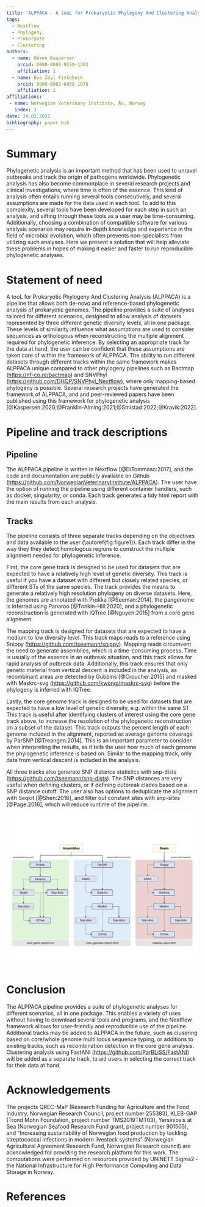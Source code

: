 ```yaml
---
title: 'ALPPACA - A tooL for Prokaryotic Phylogeny And Clustering Analysis'
tags:
  - Nextflow
  - Phylogeny
  - Prokaryote
  - Clustering
authors:
  - name: Håkon Kaspersen
    orcid: 0000-0002-9559-1303
    affiliation: 1
  - name: Eve Zeyl Fiskebeck
    orcid: 0000-0002-6858-1978
    affiliation: 1
affiliations:
 - name: Norwegian Veterinary Institute, Ås, Norway
   index: 1
date: 24.02.2022
bibliography: paper.bib
---
```


# Summary
Phylogenetic analysis is an important method that has been used to unravel outbreaks and <!-- what do you mean? --> track the origin of pathogens worldwide. Phylogenetic analysis has also become commonplace in several research projects and clinical investigations, where time is often of the essence. This kind of analysis often entails running several tools consecutively, and several assumptions are made for the data used in each tool. To add to this complexity, several tools have been developed for each step in such an analysis, and sifting through these tools as a user may be time-consuming. Additionally, choosing a combination of compatible software for various analysis scenarios may require in-depth knowledge and experience in the field of microbial evolution, which often prevents non-specialists from utilizing such analyses. Here we present a solution that will help alleviate these problems in hopes of making it easier and faster to run reproducible phylogenetic analyses.

# Statement of need
A tooL for Prokaryotic Phylogeny And Clustering Analysis (ALPPACA) is a pipeline that allows both de-novo and reference-based phylogenetic analysis of prokaryotic genomes. The pipeline provides a suite of analyses tailored for different scenarios, designed to allow analysis of datasets represented by three different genetic diversity levels, all in one package. These levels of similarity influence what assumptions are used to consider sequences as orthologous when reconstructing the multiple alignment required for phylogenetic inference. By selecting an appropriate track for the data at hand, the user can be confident that these assumptions are taken care of within the framework of ALPPACA. The ability to run different datasets through different tracks within the same framework makes ALPPACA unique compared to other phylogeny pipelines such as Bactmap (https://nf-co.re/bactmap) and SNVPhyl (https://github.com/DHQP/SNVPhyl_Nextflow), where only mapping-based phylogeny is possible. Several research projects have generated the framework of ALPPACA, and and peer-reviewed papers have been published using this framework for phylogenetic analysis [@Kaspersen:2020;@Franklin-Alming:2021;@Smistad:2022;@Kravik:2022].

# Pipeline and track descriptions
## Pipeline
The ALPPACA pipeline is written in Nextflow [@DiTommaso:2017], and the code and documentation are publicly available on Github  (https://github.com/NorwegianVeterinaryInstitute/ALPPACA). The user have the option of running the pipeline using different container handlers, such as docker, singularity, or conda. Each track generates a tidy html report with the main results from each analysis.

## Tracks
The pipeline consists of three separate tracks depending on the objectives and data available to the user (\autoref{fig:figure1}). Each track differ in the way they they detect homologous regions to construct the multiple alignment needed for phylogenetic inference.

First, the core gene track is designed to be used for datasets that are expected to have a relatively high level of genetic diversity. This track is useful if you have a dataset with different but closely related species, or different STs of the same species. The track provides the means to generate a relatively high resolution phylogeny on diverse datasets. Here, the genomes are annotated with Prokka [@Seeman:2014], the pangenome is inferred using Panaroo [@Tonkin-Hill:2020], and a phylogenetic reconstruction is generated with IQTree [@Nguyen:2015] from a core gene alignment.

The mapping track is designed for datasets that are expected to have a medium to low diversity level. This track maps reads to a reference using Snippy (https://github.com/tseemann/snippy). Mapping reads circumvent the need to generate assemblies, which is a time-consuming process. Time is usually of the essence in an outbreak situation, and this track allows for rapid analysis of outbreak data. Additionally, this track ensures that only genetic material from vertical descent is included in the analysis, as recombinant areas are detected by Gubbins [@Croucher:2015] and masked with Maskrc-svg (https://github.com/kwongj/maskrc-svg) before the phylogeny is inferred with IQTree. 

Lastly, the core genome track is designed to be used for datasets that are expected to have a low level of genetic diversity, e.g. within the same ST. This track is useful after identifying clusters of interest using the core gene track above, to increase the resolution of the phylogenetic reconstruction on a subset of the dataset. This track outputs the percent length of each genome included in the alignment, reported as average genome coverage by ParSNP [@Treangen:2014]. This is an important parameter to consider when interpreting the results, as it tells the user how much of each genome the phylogenetic inference is based on. Similar to the mapping track, only data from vertical descent is included in the analysis.

All three tracks also generate SNP distance statistics with snp-dists (https://github.com/tseemann/snp-dists). The SNP distances are very useful when defining clusters, or if defining outbreak clades based on a SNP distance cutoff. The user also has options to deduplicate the alignment with Seqkit [@Shen:2016], and filter out constant sites with snp-sites [@Page:2016], which will reduce runtime of the pipeline.

![Overview of the three tracks in ALPPACA.\label{fig:figure1}](pipeline.png)

# Conclusion
The ALPPACA pipeline provides a suite of phylogenetic analyses for different scenarios, all in one package. This enables a variety of uses without having to download several tools and programs, and the Nextflow framework allows for user-friendly and reproducible use of the pipeline. Additional tracks may be added to ALPPACA in the future, such as clusering based on core/whole genome multi locus sequence typing, or additions to existing tracks, such as recombination detection in the core gene analysis. Clustering analysis using FastANI (https://github.com/ParBLiSS/FastANI) will be added as a separate track, to aid users in selecting the correct track for their data at hand.

# Acknowledgements
The projects QREC-MaP (Research Funding for Agriculture and the Food Industry, Norwegian Research Council, project number 255383), KLEB-GAP (Trond Mohn Foundation, project number TMS2019TMT03), Yersiniosis at Sea (Norwegian Seafood Research Fund grant, project number 901505), and "Increasing sustainability of Norwegian food production by tackling streptococcal infections in modern livestock systems" (Norwegian Agricultural Agreement Research Fund, Norwegian Research council) are acknowledged for providing the research platform for this work. The computations were performed on resources provided by UNINETT Sigma2 - the National Infrastructure for High Performance Computing and Data Storage in Norway.

# References
